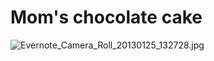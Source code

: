 # Mom's chocolate cake

![Evernote_Camera_Roll_20130125_132728.jpg](../image/Evernote_Camera_Roll_20130125_132728.jpg)
